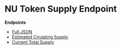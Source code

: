 # NU Token Supply Endpoint

**Endpoints**

- [Full JSON](https://status.nucypher.network/supply_information)
- [Estimated Cirulating Supply](https://status.nucypher.network/supply_information?q=est_circulating_supply)
- [Current Total Supply](https://status.nucypher.network/supply_information?q=current_total_supply)
